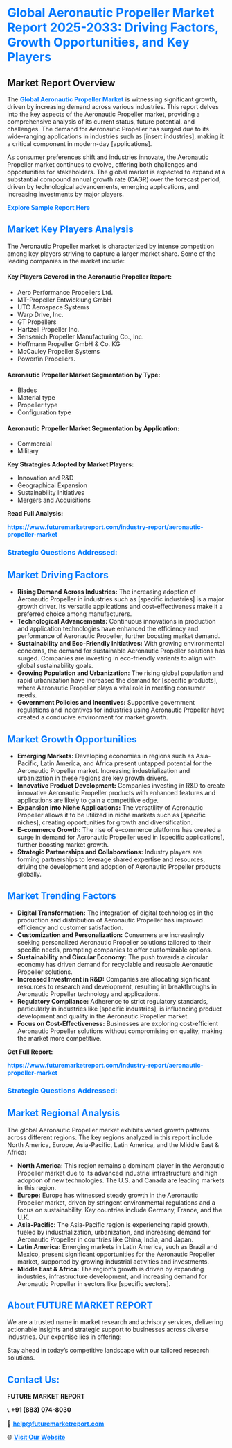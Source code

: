 <h1 style="color: #007BFF;">Global Aeronautic Propeller Market Report 2025-2033: Driving Factors, Growth Opportunities, and Key Players</h1>

<section id="overview">
<h2>Market Report Overview</h2>
<p>The <a href="https://www.futuremarketreport.com/industry-report/aeronautic-propeller-market" style="color: #007BFF; text-decoration: none;"><strong>Global Aeronautic Propeller Market</strong></a> is witnessing significant growth, driven by increasing demand across various industries. This report delves into the key aspects of the Aeronautic Propeller market, providing a comprehensive analysis of its current status, future potential, and challenges. The demand for Aeronautic Propeller has surged due to its wide-ranging applications in industries such as [insert industries], making it a critical component in modern-day [applications].</p>
<p>As consumer preferences shift and industries innovate, the Aeronautic Propeller market continues to evolve, offering both challenges and opportunities for stakeholders. The global market is expected to expand at a substantial compound annual growth rate (CAGR) over the forecast period, driven by technological advancements, emerging applications, and increasing investments by major players.</p>
</section>

<section id="overview">
<p><a href="https://www.futuremarketreport.com/request-sample/reportId=42337" style="color: #007BFF; text-decoration: none;"><strong>Explore Sample Report Here</strong></a></p>
</section>

<section id="key-players">
<h2 style="color: #007BFF;">Market Key Players Analysis</h2>
<p>The Aeronautic Propeller market is characterized by intense competition among key players striving to capture a larger market share. Some of the leading companies in the market include:</p>
<h4>Key Players Covered in the Aeronautic Propeller Report:</h4>
<ul><li>Aero Performance Propellers Ltd.</li><li>MT-Propeller Entwicklung GmbH</li><li>UTC Aerospace Systems</li><li>Warp Drive, Inc.</li><li>GT Propellers</li><li>Hartzell Propeller Inc.</li><li>Sensenich Propeller Manufacturing Co., Inc.</li><li>Hoffmann Propeller GmbH &amp; Co. KG</li><li>McCauley Propeller Systems</li><li>Powerfin Propellers.</li></ul>
<h4>Aeronautic Propeller Market Segmentation by Type:</h4>
<ul><li>Blades</li><li>Material type</li><li>Propeller type</li><li>Configuration type</li></ul>

<h4>Aeronautic Propeller Market Segmentation by Application:</h4>
<ul><li>Commercial</li><li>Military</li></ul>
<p><strong>Key Strategies Adopted by Market Players:</strong></p>
<ul>
<li>Innovation and R&D</li>
<li>Geographical Expansion</li>
<li>Sustainability Initiatives</li>
<li>Mergers and Acquisitions</li>
</ul>
</section>

<section>
<p><strong>Read Full Analysis: </strong></p><a href="https://www.futuremarketreport.com/industry-report/aeronautic-propeller-market" style="color: #007BFF; text-decoration: none;"><strong>https://www.futuremarketreport.com/industry-report/aeronautic-propeller-market</strong></a>
<h3 style="color: #007BFF;">Strategic Questions Addressed:</h3>
</section>

<section id="driving-factors">
<h2 style="color: #007BFF;">Market Driving Factors</h2>
<ul>
<li><strong>Rising Demand Across Industries:</strong> The increasing adoption of Aeronautic Propeller in industries such as [specific industries] is a major growth driver. Its versatile applications and cost-effectiveness make it a preferred choice among manufacturers.</li>
<li><strong>Technological Advancements:</strong> Continuous innovations in production and application technologies have enhanced the efficiency and performance of Aeronautic Propeller, further boosting market demand.</li>
<li><strong>Sustainability and Eco-Friendly Initiatives:</strong> With growing environmental concerns, the demand for sustainable Aeronautic Propeller solutions has surged. Companies are investing in eco-friendly variants to align with global sustainability goals.</li>
<li><strong>Growing Population and Urbanization:</strong> The rising global population and rapid urbanization have increased the demand for [specific products], where Aeronautic Propeller plays a vital role in meeting consumer needs.</li>
<li><strong>Government Policies and Incentives:</strong> Supportive government regulations and incentives for industries using Aeronautic Propeller have created a conducive environment for market growth.</li>
</ul>
</section>

<section id="growth-opportunities">
<h2 style="color: #007BFF;">Market Growth Opportunities</h2>
<ul>
<li><strong>Emerging Markets:</strong> Developing economies in regions such as Asia-Pacific, Latin America, and Africa present untapped potential for the Aeronautic Propeller market. Increasing industrialization and urbanization in these regions are key growth drivers.</li>
<li><strong>Innovative Product Development:</strong> Companies investing in R&D to create innovative Aeronautic Propeller products with enhanced features and applications are likely to gain a competitive edge.</li>
<li><strong>Expansion into Niche Applications:</strong> The versatility of Aeronautic Propeller allows it to be utilized in niche markets such as [specific niches], creating opportunities for growth and diversification.</li>
<li><strong>E-commerce Growth:</strong> The rise of e-commerce platforms has created a surge in demand for Aeronautic Propeller used in [specific applications], further boosting market growth.</li>
<li><strong>Strategic Partnerships and Collaborations:</strong> Industry players are forming partnerships to leverage shared expertise and resources, driving the development and adoption of Aeronautic Propeller products globally.</li>
</ul>
</section>

<section id="trending-factors">
<h2 style="color: #007BFF;">Market Trending Factors</h2>
<ul>
<li><strong>Digital Transformation:</strong> The integration of digital technologies in the production and distribution of Aeronautic Propeller has improved efficiency and customer satisfaction.</li>
<li><strong>Customization and Personalization:</strong> Consumers are increasingly seeking personalized Aeronautic Propeller solutions tailored to their specific needs, prompting companies to offer customizable options.</li>
<li><strong>Sustainability and Circular Economy:</strong> The push towards a circular economy has driven demand for recyclable and reusable Aeronautic Propeller solutions.</li>
<li><strong>Increased Investment in R&D:</strong> Companies are allocating significant resources to research and development, resulting in breakthroughs in Aeronautic Propeller technology and applications.</li>
<li><strong>Regulatory Compliance:</strong> Adherence to strict regulatory standards, particularly in industries like [specific industries], is influencing product development and quality in the Aeronautic Propeller market.</li>
<li><strong>Focus on Cost-Effectiveness:</strong> Businesses are exploring cost-efficient Aeronautic Propeller solutions without compromising on quality, making the market more competitive.</li>
</ul>
</section>

<section>
<p><strong>Get Full Report: </strong></p><a href="https://www.futuremarketreport.com/industry-report/aeronautic-propeller-market" style="color: #007BFF; text-decoration: none;"><strong>https://www.futuremarketreport.com/industry-report/aeronautic-propeller-market</strong></a>
<h3 style="color: #007BFF;">Strategic Questions Addressed:</h3>
</section>


<section id="regional-analysis">
<h2 style="color: #007BFF;">Market Regional Analysis</h2>
<p>The global Aeronautic Propeller market exhibits varied growth patterns across different regions. The key regions analyzed in this report include North America, Europe, Asia-Pacific, Latin America, and the Middle East & Africa:</p>
<ul>
<li><strong>North America:</strong> This region remains a dominant player in the Aeronautic Propeller market due to its advanced industrial infrastructure and high adoption of new technologies. The U.S. and Canada are leading markets in this region.</li>
<li><strong>Europe:</strong> Europe has witnessed steady growth in the Aeronautic Propeller market, driven by stringent environmental regulations and a focus on sustainability. Key countries include Germany, France, and the U.K.</li>
<li><strong>Asia-Pacific:</strong> The Asia-Pacific region is experiencing rapid growth, fueled by industrialization, urbanization, and increasing demand for Aeronautic Propeller in countries like China, India, and Japan.</li>
<li><strong>Latin America:</strong> Emerging markets in Latin America, such as Brazil and Mexico, present significant opportunities for the Aeronautic Propeller market, supported by growing industrial activities and investments.</li>
<li><strong>Middle East & Africa:</strong> The region’s growth is driven by expanding industries, infrastructure development, and increasing demand for Aeronautic Propeller in sectors like [specific sectors].</li>
</ul>
</section>

<footer>
<h2 style="color: #007BFF;">About FUTURE MARKET REPORT</h2>
<p>We are a trusted name in market research and advisory services, delivering actionable insights and strategic support to businesses across diverse industries. Our expertise lies in offering:</p>

<p>Stay ahead in today’s competitive landscape with our tailored research solutions.</p>

<h2 style="color: #007BFF;">Contact Us:</h2>
<p><strong>FUTURE MARKET REPORT</strong></p>
<p>📞 <strong>+91 (883) 074-8030</strong></p>
<p>📧 <strong><a href="mailto:help@futuremarketreport.com" style="color: #007BFF;">help@futuremarketreport.com</a></strong></p>
<p>🌐 <strong><a href="https://www.futuremarketreport.com/" style="color: #007BFF;">Visit Our Website</a></strong></p>
</footer>
